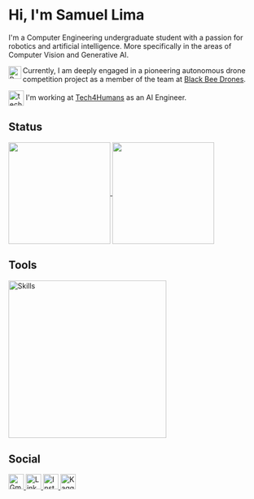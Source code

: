 # Hi, I'm Samuel Lima

I'm a Computer Engineering undergraduate student with a passion for robotics and artificial intelligence. More specifically in the areas of Computer Vision and Generative AI.

<img align="left" width="25" height="25" src="https://images.emojiterra.com/google/noto-emoji/unicode-15/animated/1f41d.gif" alt="Bee">

Currently, I am deeply engaged in a pioneering autonomous drone competition project as a member of the team at [Black Bee Drones](https://www.instagram.com/blackbeedrones?utm_source=ig_web_button_share_sheet&igsh=ZDNlZDc0MzIxNw==).

<img align="center" width="30" height="30" src="https://assets-global.website-files.com/65155fabb679475d43638cde/65396826ed65fb2d37f242cf_tech4humans.png" alt="tech4h"> I'm working at [Tech4Humans](https://www.tech4h.com.br/#portfolio) as an AI Engineer.


## Status
<a href="https://github.com/samuellimabraz">
  <img height=200 align="center" src="https://github-readme-stats.vercel.app/api/top-langs/?username=samuellimabraz&theme=one_dark_pro&hide_langs_below=1&layout=compact&hide=css,cmake&hide_progress=true&size_weight=0.05&count_weight=0.95" />
</a>
<a href="https://github.com/samuellimabraz">
  <img height=200 align="center" src="https://github-readme-stats.vercel.app/api?username=samuellimabraz&show_icons=true&theme=one_dark_pro&layout=compact&card_width=320&rank_icon=default&include_all_commits=true" />
</a>

<br>  

## Tools
<p align="left">
  <a href="https://skillicons.dev">
    <img src="https://skillicons.dev/icons?i=tensorflow,pytorch,ros,opencv,python,cpp,java,c,linux,git,raspberrypi,arduino&theme=dark&perline=4" alt="Skills" width="310"/>
  </a>
</p>


## Social
<div align="left">
  <a href="mailto:contato.samuellimabraz@gmail.com">
    <img height="30" src="https://img.shields.io/badge/-Gmail-%23333?style=for-the-badge&logo=gmail&logoColor=white" alt="Gmail" target="_blank">
  </a>
  
  <a href="https://www.linkedin.com/in/samuel-lima-braz/">
    <img height="30" src="https://img.shields.io/static/v1?message=LinkedIn&logo=linkedin&label=&color=0077B5&logoColor=white&labelColor=&style=for-the-badge" alt="LinkedIn" target="_blank">
  </a>
  
  <a href="https://www.instagram.com/samuellimabraz/" alt="Instagram">
    <img height="30" src="https://img.shields.io/badge/-Instagram-DF0174?style=for-the-badge&labelColor=DF0174&logo=instagram&logoColor=white&link=https://www.instagram.com/samuellimabraz/" alt="Instagram" target="_blank">
  </a>

  <a href="https://www.kaggle.com/samuellimabraz" alt="Kaggle">
    <img height="30" src="https://img.shields.io/badge/-Kaggle-20BEFF?style=for-the-badge&labelColor=20BEFF&logo=kaggle&logoColor=white&link=https://www.kaggle.com/samuellimabraz" alt="Kaggle" target="_blank">
  </a>
</div>



